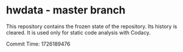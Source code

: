 # hwdata - master branch

This repository contains the frozen state of the repository.
Its history is cleared. It is used only for static code
analysis with Codacy.

Commit Time: 1726189476
